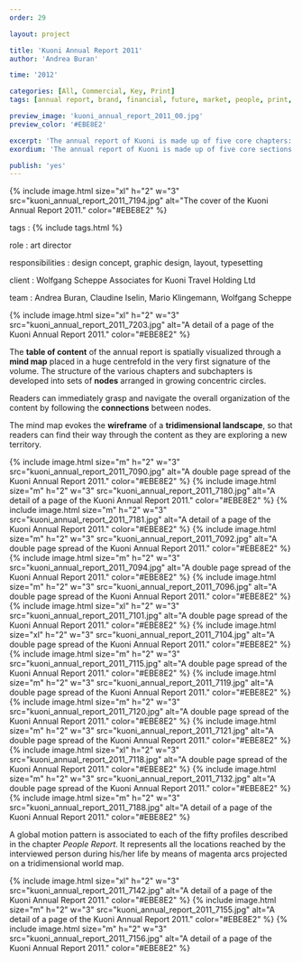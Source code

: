 ```yaml
---
order: 29

layout: project

title: 'Kuoni Annual Report 2011'
author: 'Andrea Buran'

time: '2012'

categories: [All, Commercial, Key, Print]
tags: [annual report, brand, financial, future, market, people, print, tourism]

preview_image: 'kuoni_annual_report_2011_00.jpg'
preview_color: '#EBE8E2'

excerpt: 'The annual report of Kuoni is made up of five core chapters: the Market Report, the Financial Report, the People Report, the Brand Report and the Future Report.'
exordium: 'The annual report of Kuoni is made up of five core sections: the *Market Report*, the *Financial Report*, the *People Report*, the *Brand Report* and the *Future Report*.'

publish: 'yes'
---
```


<div class="figures">
    {% include image.html 
        size="xl" 
        h="2" w="3" 
        src="kuoni_annual_report_2011_7194.jpg" 
        alt="The cover of the Kuoni Annual Report 2011." 
        color="#EBE8E2" 
    %}
</div>

tags
: {% include tags.html %}

role
: art director

responsibilities
: design concept, graphic design, layout, typesetting

client
: Wolfgang Scheppe Associates for Kuoni Travel Holding Ltd

team
: Andrea Buran, Claudine Iselin, Mario Klingemann, Wolfgang Scheppe

<div class="figures">
    {% include image.html 
        size="xl" 
        h="2" w="3" 
        src="kuoni_annual_report_2011_7203.jpg" 
        alt="A detail of a page of the Kuoni Annual Report 2011." 
        color="#EBE8E2" 
    %}
</div>

The **table of content** of the annual report is spatially visualized through a **mind map** placed in a huge centrefold in the very first signature of the volume. The structure of the various chapters and subchapters is developed into sets of **nodes** arranged in growing concentric circles.

Readers can immediately grasp and navigate the overall organization of the content by following the **connections** between nodes.

The mind map evokes the **wireframe** of a **tridimensional landscape**, so that readers can find their way through the content as they are exploring a new territory.

<div class="figures">
    {% include image.html 
        size="m" 
        h="2" w="3" 
        src="kuoni_annual_report_2011_7090.jpg" 
        alt="A double page spread of the Kuoni Annual Report 2011." 
        color="#EBE8E2" 
    %}
    {% include image.html 
        size="m" 
        h="2" w="3" 
        src="kuoni_annual_report_2011_7180.jpg" 
        alt="A detail of a page of the Kuoni Annual Report 2011." 
        color="#EBE8E2" 
    %}
    {% include image.html 
        size="m" 
        h="2" w="3" 
        src="kuoni_annual_report_2011_7181.jpg" 
        alt="A detail of a page of the Kuoni Annual Report 2011." 
        color="#EBE8E2" 
    %}
    {% include image.html 
        size="m" 
        h="2" w="3" 
        src="kuoni_annual_report_2011_7092.jpg" 
        alt="A double page spread of the Kuoni Annual Report 2011." 
        color="#EBE8E2" 
    %}
    {% include image.html 
        size="m" 
        h="2" w="3" 
        src="kuoni_annual_report_2011_7094.jpg" 
        alt="A double page spread of the Kuoni Annual Report 2011." 
        color="#EBE8E2" 
    %}
    {% include image.html 
        size="m" 
        h="2" w="3" 
        src="kuoni_annual_report_2011_7096.jpg" 
        alt="A double page spread of the Kuoni Annual Report 2011." 
        color="#EBE8E2" 
    %}
    {% include image.html 
        size="xl" 
        h="2" w="3" 
        src="kuoni_annual_report_2011_7101.jpg" 
        alt="A double page spread of the Kuoni Annual Report 2011." 
        color="#EBE8E2" 
    %}
    {% include image.html 
        size="xl" 
        h="2" w="3" 
        src="kuoni_annual_report_2011_7104.jpg" 
        alt="A double page spread of the Kuoni Annual Report 2011." 
        color="#EBE8E2" 
    %}
    {% include image.html 
        size="m" 
        h="2" w="3" 
        src="kuoni_annual_report_2011_7115.jpg" 
        alt="A double page spread of the Kuoni Annual Report 2011." 
        color="#EBE8E2" 
    %}
    {% include image.html 
        size="m" 
        h="2" w="3" 
        src="kuoni_annual_report_2011_7119.jpg" 
        alt="A double page spread of the Kuoni Annual Report 2011." 
        color="#EBE8E2" 
    %}
    {% include image.html 
        size="m" 
        h="2" w="3" 
        src="kuoni_annual_report_2011_7120.jpg" 
        alt="A double page spread of the Kuoni Annual Report 2011." 
        color="#EBE8E2" 
    %}
    {% include image.html 
        size="m" 
        h="2" w="3" 
        src="kuoni_annual_report_2011_7121.jpg" 
        alt="A double page spread of the Kuoni Annual Report 2011." 
        color="#EBE8E2" 
    %}
    {% include image.html 
        size="xl" 
        h="2" w="3" 
        src="kuoni_annual_report_2011_7118.jpg" 
        alt="A double page spread of the Kuoni Annual Report 2011." 
        color="#EBE8E2" 
    %}
    {% include image.html 
        size="m" 
        h="2" w="3" 
        src="kuoni_annual_report_2011_7132.jpg" 
        alt="A double page spread of the Kuoni Annual Report 2011." 
        color="#EBE8E2" 
    %}
    {% include image.html 
        size="m" 
        h="2" w="3" 
        src="kuoni_annual_report_2011_7188.jpg" 
        alt="A detail of a page of the Kuoni Annual Report 2011." 
        color="#EBE8E2" 
    %}
</div>

A global motion pattern is associated to each of the fifty profiles described in the chapter *People Report*. It represents all the locations reached by the interviewed person during his/her life by means of magenta arcs projected on a tridimensional world map.

<div class="figures">
  {% include image.html 
      size="xl" 
      h="2" w="3" 
      src="kuoni_annual_report_2011_7142.jpg" 
      alt="A detail of a page of the Kuoni Annual Report 2011." 
      color="#EBE8E2" 
  %}
  {% include image.html 
      size="m" 
      h="2" w="3" 
      src="kuoni_annual_report_2011_7155.jpg" 
      alt="A detail of a page of the Kuoni Annual Report 2011." 
      color="#EBE8E2" 
  %}
  {% include image.html 
      size="m" 
      h="2" w="3" 
      src="kuoni_annual_report_2011_7156.jpg" 
      alt="A detail of a page of the Kuoni Annual Report 2011." 
      color="#EBE8E2" 
  %}
</div>